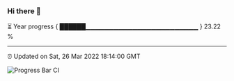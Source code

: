 ### Hi there 👋

⏳ Year progress { ██████▁▁▁▁▁▁▁▁▁▁▁▁▁▁▁▁▁▁▁▁▁▁▁▁ } 23.22 %

---

⏰ Updated on Sat, 26 Mar 2022 18:14:00 GMT

![Progress Bar CI](https://github.com/liununu/liununu/workflows/Progress%20Bar%20CI/badge.svg)
